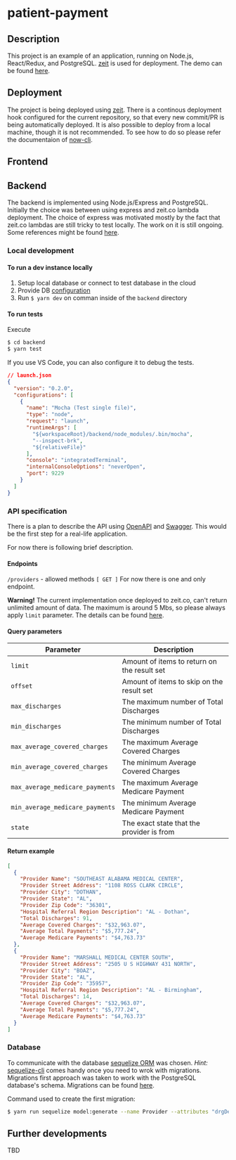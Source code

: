# patient-payment

## Description

This project is an example of an application, running on Node.js, React/Redux, and PostgreSQL. [zeit](https://zeit.co) is used for deployment.
The demo can be found [here](https://patient-payment-jrj2u9mui.now.sh/).

## Deployment

The project is being deployed using [zeit](https://zeit.co). There is a continous deployment hook configured for the current repository, so that every new commit/PR is being automatically deployed.
It is also possible to deploy from a local machine, though it is not recommended. To see how to do so please refer the documentaion of [now-cli](https://github.com/zeit/now-cli).

## Frontend

## Backend

The backend is implemented using Node.js/Express and PostgreSQL.
Initially the choice was between using express and zeit.co lambda deployment.
The choice of express was motivated mostly by the fact that zeit.co lambdas are still tricky to test locally. The work on it is still ongoing. Some references might be found [here](https://spectrum.chat/zeit/micro/how-to-run-now-node-lambda-functions-on-localhost~31ecc494-fa78-4654-bb56-e68b1d5a26b3).

### Local development

#### To run a dev instance locally

1. Setup local database or connect to test database in the cloud
2. Provide DB [configuration](/backend/config/index.js)
3. Run `$ yarn dev` on comman inside of the `backend` directory

#### To run tests

Execute 
``` bash
$ cd backend
$ yarn test
```

If you use VS Code, you can also configure it to debug the tests.

``` json
// launch.json
{
  "version": "0.2.0",
  "configurations": [
    {
      "name": "Mocha (Test single file)",
      "type": "node",
      "request": "launch",
      "runtimeArgs": [
        "${workspaceRoot}/backend/node_modules/.bin/mocha",
        "--inspect-brk",
        "${relativeFile}"
      ],
      "console": "integratedTerminal",
      "internalConsoleOptions": "neverOpen",
      "port": 9229
    }
  ]
}
```

### API specification

There is a plan to describe the API using [OpenAPI](https://github.com/OAI/OpenAPI-Specification) and [Swagger](https://editor.swagger.io). This would be the first step for a real-life application.

For now there is following brief description.

#### Endpoints

 `/providers` - allowed methods `[ GET ]`
 For now there is one and only endpoint.  

**Warning!** The current implementation once deployed to zeit.co, can't return unlimited amount of data. The maximum is around 5 Mbs, so please always apply `limit` parameter. The details can be found [here](https://github.com/dmigo/patient-payment/issues/16).

#### Query parameters

| Parameter                       | Description                                |
|---------------------------------|--------------------------------------------|
| `limit`                         | Amount of items to return on the result set|
| `offset`                        | Amount of items to skip on the result set  |
| `max_discharges`                | The maximum number of Total Discharges     |
| `min_discharges`                | The minimum number of Total Discharges     |
| `max_average_covered_charges`   | The maximum Average Covered Charges        |
| `min_average_covered_charges`   | The minimum Average Covered Charges        |
| `max_average_medicare_payments` | The maximum Average Medicare Payment       |
| `min_average_medicare_payments` | The minimum Average Medicare Payment       |
| `state`                         | The exact state that the provider is from  |

#### Return example

``` json
[
  {
    "Provider Name": "SOUTHEAST ALABAMA MEDICAL CENTER",
    "Provider Street Address": "1108 ROSS CLARK CIRCLE",
    "Provider City": "DOTHAN",
    "Provider State": "AL",
    "Provider Zip Code": "36301",
    "Hospital Referral Region Description": "AL - Dothan",
    "Total Discharges": 91,
    "Average Covered Charges": "$32,963.07",
    "Average Total Payments": "$5,777.24",
    "Average Medicare Payments": "$4,763.73"
  },
  {
    "Provider Name": "MARSHALL MEDICAL CENTER SOUTH",
    "Provider Street Address": "2505 U S HIGHWAY 431 NORTH",
    "Provider City": "BOAZ",
    "Provider State": "AL",
    "Provider Zip Code": "35957",
    "Hospital Referral Region Description": "AL - Birmingham",
    "Total Discharges": 14,
    "Average Covered Charges": "$32,963.07",
    "Average Total Payments": "$5,777.24",
    "Average Medicare Payments": "$4,763.73"
  }
]
```

### Database

To communicate with the database [sequelize ORM](http://docs.sequelizejs.com/) was chosen.
*Hint:* [sequelize-cli](https://github.com/sequelize/cli) comes handy once you need to wrok with migrations.
Migrations first approach was taken to work with the PostgreSQL database's schema. Migrations can be found [here](/backend/db/migrations).

Command used to create the first migration:

``` bash
$ yarn run sequelize model:generate --name Provider --attributes "drgDefinition:string,providerId:string,providerName:string,providerStreetAddress:string,providerCity:string,providerState:string,providerZipCode:string,hospitalReferralRegionDescription:string,totalDischarges:integer,averageCoveredCharges:decimal,averageTotalPayments:decimal,averageMedicarePayments:decimal"
```


## Further developments

TBD
